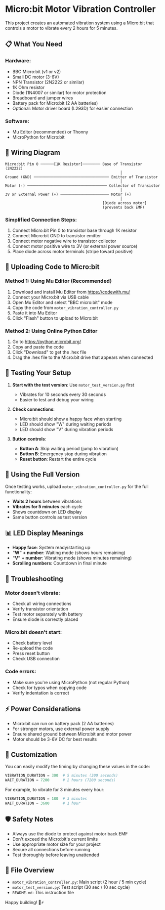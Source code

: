 # Micro:bit Motor Vibration Controller

This project creates an automated vibration system using a Micro:bit that controls a motor to vibrate every 2 hours for 5 minutes.

## 📋 What You Need

### Hardware:
- BBC Micro:bit (v1 or v2)
- Small DC motor (3-6V)
- NPN Transistor (2N2222 or similar)
- 1K Ohm resistor
- Diode (1N4007 or similar) for motor protection
- Breadboard and jumper wires
- Battery pack for Micro:bit (2 AA batteries)
- Optional: Motor driver board (L293D) for easier connection

### Software:
- Mu Editor (recommended) or Thonny
- MicroPython for Micro:bit

## 🔌 Wiring Diagram

```
Micro:bit Pin 0 ──────[1K Resistor]──────── Base of Transistor (2N2222)
                                                    │
Ground (GND) ────────────────────────────────── Emitter of Transistor
                                                    │
Motor (-) ──────────────────────────────────── Collector of Transistor
                                                    │
3V or External Power (+) ────────────────────── Motor (+)
                                                    │
                                            [Diode across motor]
                                            (prevents back EMF)
```

### Simplified Connection Steps:
1. Connect Micro:bit Pin 0 to transistor base through 1K resistor
2. Connect Micro:bit GND to transistor emitter
3. Connect motor negative wire to transistor collector
4. Connect motor positive wire to 3V (or external power source)
5. Place diode across motor terminals (stripe toward positive)

## 💾 Uploading Code to Micro:bit

### Method 1: Using Mu Editor (Recommended)
1. Download and install Mu Editor from https://codewith.mu/
2. Connect your Micro:bit via USB cable
3. Open Mu Editor and select "BBC micro:bit" mode
4. Copy the code from `motor_vibration_controller.py`
5. Paste it into Mu Editor
6. Click "Flash" button to upload to Micro:bit

### Method 2: Using Online Python Editor
1. Go to https://python.microbit.org/
2. Copy and paste the code
3. Click "Download" to get the .hex file
4. Drag the .hex file to the Micro:bit drive that appears when connected

## 🧪 Testing Your Setup

1. **Start with the test version**: Use `motor_test_version.py` first
   - Vibrates for 10 seconds every 30 seconds
   - Easier to test and debug your wiring

2. **Check connections**:
   - Micro:bit should show a happy face when starting
   - LED should show "W" during waiting periods
   - LED should show "V" during vibration periods

3. **Button controls**:
   - **Button A**: Skip waiting period (jump to vibration)
   - **Button B**: Emergency stop during vibration
   - **Reset button**: Restart the entire cycle

## 🚀 Using the Full Version

Once testing works, upload `motor_vibration_controller.py` for the full functionality:
- **Waits 2 hours** between vibrations
- **Vibrates for 5 minutes** each cycle
- Shows countdown on LED display
- Same button controls as test version

## 📊 LED Display Meanings

- **Happy face**: System ready/starting up
- **"W" + number**: Waiting mode (shows hours remaining)
- **"V" + number**: Vibrating mode (shows minutes remaining)
- **Scrolling numbers**: Countdown in final minute

## 🔧 Troubleshooting

### Motor doesn't vibrate:
- Check all wiring connections
- Verify transistor orientation
- Test motor separately with battery
- Ensure diode is correctly placed

### Micro:bit doesn't start:
- Check battery level
- Re-upload the code
- Press reset button
- Check USB connection

### Code errors:
- Make sure you're using MicroPython (not regular Python)
- Check for typos when copying code
- Verify indentation is correct

## ⚡ Power Considerations

- Micro:bit can run on battery pack (2 AA batteries)
- For stronger motors, use external power supply
- Ensure shared ground between Micro:bit and motor power
- Motor should be 3-6V DC for best results

## 🔄 Customization

You can easily modify the timing by changing these values in the code:

```python
VIBRATION_DURATION = 300  # 5 minutes (300 seconds)
WAIT_DURATION = 7200      # 2 hours (7200 seconds)
```

For example, to vibrate for 3 minutes every hour:
```python
VIBRATION_DURATION = 180  # 3 minutes
WAIT_DURATION = 3600      # 1 hour
```

## 🛡️ Safety Notes

- Always use the diode to protect against motor back EMF
- Don't exceed the Micro:bit's current limits
- Use appropriate motor size for your project
- Secure all connections before running
- Test thoroughly before leaving unattended

## 📁 File Overview

- `motor_vibration_controller.py`: Main script (2 hour / 5 min cycle)
- `motor_test_version.py`: Test script (30 sec / 10 sec cycle)
- `README.md`: This instruction file

Happy building! 🔧⚡ 